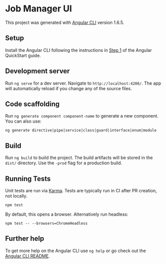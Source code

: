 # Job Manager UI
This project was generated with [Angular CLI](https://github.com/angular/angular-cli) version 1.6.5.

## Setup
Install the Angular CLI following the instructions in [Step 1](https://angular.io/guide/quickstart#devenv) of the Angular QuickStart guide.

## Development server
Run `ng serve` for a dev server. Navigate to `http://localhost:4200/`. The app will automatically reload if you change any of the source files.

## Code scaffolding
Run `ng generate component component-name` to generate a new component. You can also use:
```
ng generate directive|pipe|service|class|guard|interface|enum|module
```

## Build
Run `ng build` to build the project. The build artifacts will be stored in the `dist/` directory. Use the `-prod` flag for a production build.

## Running Tests
Unit tests are run via [Karma](https://karma-runner.github.io). Tests are typically run in CI after PR creation, not locally.
```
npm test
```

By default, this opens a browser. Alternatively run headless:
```
npm test -- --browsers=ChromeHeadless
```

## Further help
To get more help on the Angular CLI use `ng help` or go check out the [Angular CLI README](https://github.com/angular/angular-cli/blob/master/README.md).
